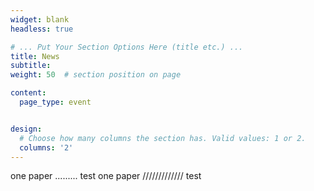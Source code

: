 ```yaml
---
widget: blank
headless: true

# ... Put Your Section Options Here (title etc.) ...
title: News
subtitle:
weight: 50  # section position on page

content:
  page_type: event


design:
  # Choose how many columns the section has. Valid values: 1 or 2.
  columns: '2'
---
```


one paper ......... test
one paper ///////////// test
